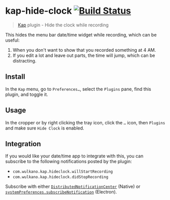# kap-hide-clock [![Build Status](https://travis-ci.org/karaggeorge/kap-hide-clock.svg?branch=master)](https://travis-ci.org/karaggeorge/kap-hide-clock)

> [Kap](https://github.com/wulkano/kap) plugin - Hide the clock while recording

This hides the menu bar date/time widget while recording, which can be useful:
1. When you don't want to show that you recorded something at 4 AM.
2. If you edit a lot and leave out parts, the time will jump, which can be distracting.

## Install

In the `Kap` menu, go to `Preferences…`, select the `Plugins` pane, find this plugin, and toggle it.

## Usage

In the cropper or by right clicking the tray icon, click the `…` icon, then `Plugins` and make sure `Hide Clock` is enabled.

## Integration

If you would like your date/time app to integrate with this, you can subscribe to the following notifications posted by the plugin:

- `com.wulkano.kap.hideclock.willStartRecording`
- `com.wulkano.kap.hideclock.didStopRecording`

Subscribe with either [`DistributedNotificationCenter`](https://developer.apple.com/documentation/foundation/distributednotificationcenter) (Native) or [`systemPreferences.subscribeNotification`](https://www.electronjs.org/docs/api/system-preferences#systempreferencessubscribenotificationevent-callback-macos) (Electron).
